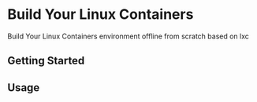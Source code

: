 # Build Your Linux Containers

Build Your Linux Containers environment offline from scratch based on lxc

## Getting Started

## Usage
